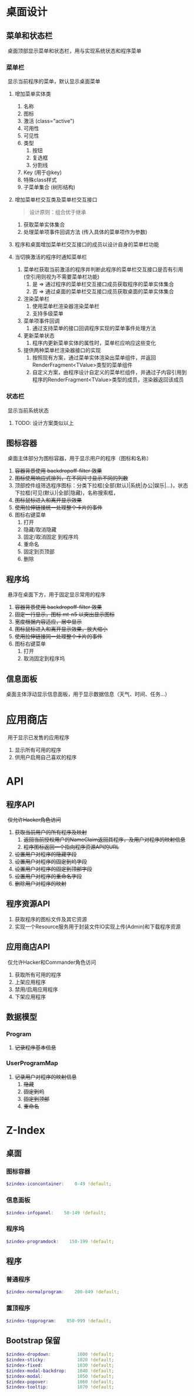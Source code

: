 # 桌面设计

## 菜单和状态栏

​	桌面顶部显示菜单和状态栏，用与实现系统状态和程序菜单

### 菜单栏

​	显示当前程序的菜单，默认显示桌面菜单

1. 增加菜单实体类
   1. 名称
   2. 图标
   3. 激活 (class="active")
   4. 可用性
   5. 可见性
   6. 类型
      1. 按钮
      2. 复选框
      3. 分割线
   7. Key (用于@key)
   8. 特殊class样式
   9. 子菜单集合 (树形结构)
   
2. 增加菜单栏交互类及菜单栏交互接口

   > 设计原则：组合优于继承

   1. 获取菜单实体集合
   2. 处理菜单项事件回调方法 (传入具体的菜单项作为参数)

3. 程序和桌面增加菜单栏交互接口的成员以设计自身的菜单栏功能

4. 当切换激活的程序时通知菜单栏

   1. 菜单栏获取当前激活的程序并判断此程序的菜单栏交互接口是否有引用 (空引用则视为不需要菜单栏功能)
      1. 是 => 通过程序的菜单栏交互接口成员获取程序的菜单实体集合
      2. 否 => 通过桌面的菜单栏交互接口成员获取桌面的菜单实体集合
   2. 渲染菜单栏
      1. 使用菜单栏渲染器渲染菜单栏
      2. 支持多级菜单
   3. 菜单项事件回调
      1. 通过支持菜单的接口回调程序实现的菜单事件处理方法
   4. 更新菜单状态
      1. 程序内更新菜单实体的属性时，菜单栏应响应这些变化
   5. 提供两种菜单栏渲染器接口的实现
      1. 按照现有方案，通过菜单实体渲染出菜单组件，并返回RenderFragment\<TValue>类型的菜单组件
      2. 自定义方案，由程序设计自定义的菜单栏组件，并通过子内容引用到程序的RenderFragment\<TValue>类型的成员，渲染器返回该成员

### 状态栏

​	显示当前系统状态

1. TODO: 设计方案类似以上

## 图标容器

​	桌面主体部分为图标容器，用于显示用户的程序（图标和名称）

1. ~~容器背景使用 backdropoff-filter 效果~~
2. ~~图标使用响应式排列，在不同尺寸显示不同的列数~~
3. 顶部控件组筛选程序图标：分类下拉框(全部(默认)|系统|办公|娱乐|...)，状态下拉框(可见(默认)|全部|隐藏)，名称搜索框，
4. ~~图标鼠标进入和离开显示效果~~
5. ~~使用拉伸链接统一处理整个卡片的事件~~
6. 图标右键菜单
   1. 打开
   2. 隐藏/取消隐藏
   3. 固定/取消固定 到程序坞
   4. 重命名
   5. 固定到页顶部
   6. 删除

## 程序坞

​	悬浮在桌面下方，用于固定显示常用的程序

1. ~~容器背景使用 backdropoff-filter 效果~~
2. ~~固定一行显示，图标 mt-n5 以突出显示图标~~
3. ~~宽度根据内容适应，居中显示~~
4. ~~图标鼠标进入和离开显示效果，放大缩小~~
5. ~~使用拉伸链接同一处理整个卡片的事件~~
6. 图标右键菜单
   1. 打开
   2. 取消固定到程序坞

## 信息面板

​	桌面主体浮动显示信息面板，用于显示数据信息（天气、时间、任务...）

# 应用商店

​	用于显示已发售的应用程序

1. 显示所有可用的程序
2. 供用户启用自己喜欢的程序

# API

## 程序API

​	~~仅允许Hacker角色访问~~

1. ~~获取当前用户的所有程序及映射~~
   1. ~~返回当前授权用户的NameClaim返回其程序，及用户对程序的映射信息~~
   2. ~~程序图标返回一个指向程序资源API的URL~~
2. ~~设置用户对程序的隐藏字段~~
3. ~~设置用户对程序的固定到坞字段~~
4. ~~设置用户对程序的固定到顶部字段~~
5. ~~设置用户对程序的重命名字段~~
6. ~~删除用户对程序的映射~~

## 程序资源API

1. 获取程序的图标文件及其它资源
2. 实现一个Resource服务用于封装文件IO实现上传(Admin)和下载程序资源

## 应用商店API

​	仅允许Hacker和Commander角色访问

1. 获取所有可用的程序
2. 上架应用程序
3. 禁用/启用应用程序
4. 下架应用程序

## 数据模型

### Program

1. ~~记录程序基本信息~~

### UserProgramMap

1. ~~记录用户对程序的映射信息~~
   1. ~~隐藏~~
   2. ~~固定到坞~~
   3. ~~固定到顶部~~
   4. ~~重命名~~



# Z-Index

## 桌面

### 图标容器

```scss
$zindex-iconcontainer:    0-49 !default;
```

### 信息面板

```scss
$zindex-infopanel:    50-149 !default;
```

### 程序坞

```scss
$zindex-programdock:    150-199 !default;
```

## 程序

### 普通程序

```scss
$zindex-normalprogram:    200-849 !default;
```

### 置顶程序

```scss
$zindex-topprogram:    850-999 !default;
```

## Bootstrap 保留

```scss
$zindex-dropdown:          1000 !default;
$zindex-sticky:            1020 !default;
$zindex-fixed:             1030 !default;
$zindex-modal-backdrop:    1040 !default;
$zindex-modal:             1050 !default;
$zindex-popover:           1060 !default;
$zindex-tooltip:           1070 !default;
```

